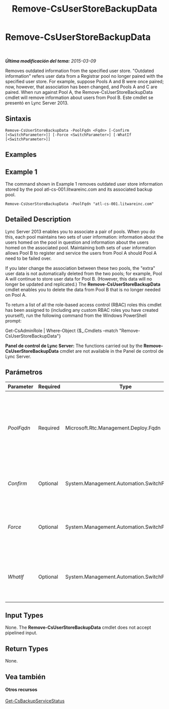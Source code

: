 ﻿---
title: Remove-CsUserStoreBackupData
TOCTitle: Remove-CsUserStoreBackupData
ms:assetid: 71c8e8ee-61c7-4737-bdac-8cfc80bac126
ms:mtpsurl: https://technet.microsoft.com/es-es/library/JJ205003(v=OCS.15)
ms:contentKeyID: 48275657
ms.date: 01/07/2017
mtps_version: v=OCS.15
ms.translationtype: HT
---

# Remove-CsUserStoreBackupData

 

_**Última modificación del tema:** 2015-03-09_

Removes outdated information from the specified user store. "Outdated information" refers user data from a Registrar pool no longer paired with the specified user store. For example, suppose Pools A and B were once paired; now, however, that association has been changed, and Pools A and C are paired. When run against Pool A, the Remove-CsUserStoreBackupData cmdlet will remove information about users from Pool B. Este cmdlet se presentó en Lync Server 2013.

## Sintaxis

    Remove-CsUserStoreBackupData -PoolFqdn <Fqdn> [-Confirm [<SwitchParameter>]] [-Force <SwitchParameter>] [-WhatIf [<SwitchParameter>]]

## Examples

## Example 1

The command shown in Example 1 removes outdated user store information stored by the pool atl-cs-001.litwareinc.com and its associated backup pool.

    Remove-CsUserStoreBackupData -PoolFqdn "atl-cs-001.litwareinc.com"

## Detailed Description

Lync Server 2013 enables you to associate a pair of pools. When you do this, each pool maintains two sets of user information: information about the users homed on the pool in question and information about the users homed on the associated pool. Maintaining both sets of user information allows Pool B to register and service the users from Pool A should Pool A need to be failed over.

If you later change the association between these two pools, the "extra" user data is not automatically deleted from the two pools; for example, Pool A will continue to store user data for Pool B. (However, this data will no longer be updated and replicated.) The **Remove-CsUserStoreBackupData** cmdlet enables you to delete the data from Pool B that is no longer needed on Pool A.

To return a list of all the role-based access control (RBAC) roles this cmdlet has been assigned to (including any custom RBAC roles you have created yourself), run the following command from the Windows PowerShell prompt:

Get-CsAdminRole | Where-Object {$\_.Cmdlets –match "Remove-CsUserStoreBackupData"}

**Panel de control de Lync Server:** The functions carried out by the **Remove-CsUserStoreBackupData** cmdlet are not available in the Panel de control de Lync Server.

## Parámetros


<table>
<colgroup>
<col style="width: 25%" />
<col style="width: 25%" />
<col style="width: 25%" />
<col style="width: 25%" />
</colgroup>
<thead>
<tr class="header">
<th>Parameter</th>
<th>Required</th>
<th>Type</th>
<th>Description</th>
</tr>
</thead>
<tbody>
<tr class="odd">
<td><p><em>PoolFqdn</em></p></td>
<td><p>Required</p></td>
<td><p>Microsoft.Rtc.Management.Deploy.Fqdn</p></td>
<td><p>Fully qualified domain name of the pool where &quot;outdated&quot; user information should be removed. For example:</p>
<p>–PoolFqdn &quot;atl-cs-001.litwareinc.com&quot;</p></td>
</tr>
<tr class="even">
<td><p><em>Confirm</em></p></td>
<td><p>Optional</p></td>
<td><p>System.Management.Automation.SwitchParameter</p></td>
<td><p>Prompts you for confirmation before executing the command.</p></td>
</tr>
<tr class="odd">
<td><p><em>Force</em></p></td>
<td><p>Optional</p></td>
<td><p>System.Management.Automation.SwitchParameter</p></td>
<td><p>Suppresses the display of any non-fatal error message that might arise when running the command.</p></td>
</tr>
<tr class="even">
<td><p><em>WhatIf</em></p></td>
<td><p>Optional</p></td>
<td><p>System.Management.Automation.SwitchParameter</p></td>
<td><p>Describes what would happen if you executed the command without actually executing the command.</p></td>
</tr>
</tbody>
</table>


## Input Types

None. The **Remove-CsUserStoreBackupData** cmdlet does not accept pipelined input.

## Return Types

None.

## Vea también

#### Otros recursos

[Get-CsBackupServiceStatus](get-csbackupservicestatus.md)

